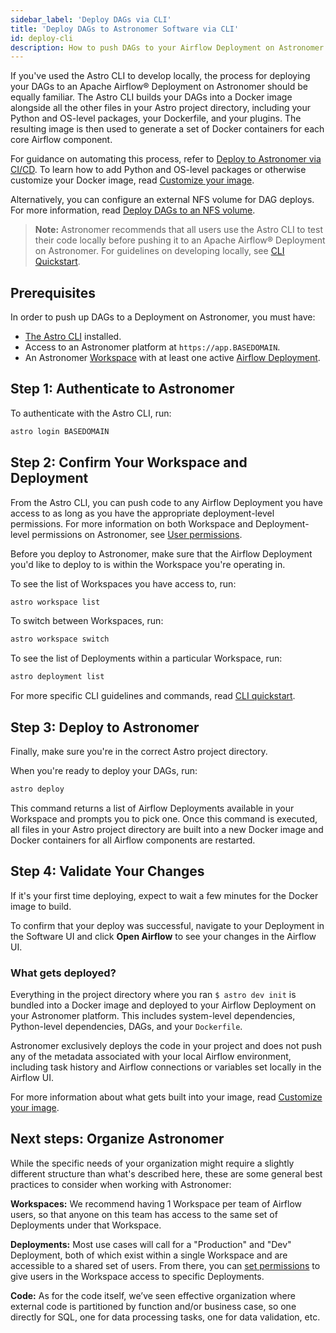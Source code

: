 ```yaml
---
sidebar_label: 'Deploy DAGs via CLI'
title: 'Deploy DAGs to Astronomer Software via CLI'
id: deploy-cli
description: How to push DAGs to your Airflow Deployment on Astronomer Software using the Astro CLI.
---
```



If you've used the Astro CLI to develop locally, the process for deploying your DAGs to an Apache Airflow® Deployment on Astronomer should be equally familiar. The Astro CLI builds your DAGs into a Docker image alongside all the other files in your Astro project directory, including your Python and OS-level packages, your Dockerfile, and your plugins. The resulting image is then used to generate a set of Docker containers for each core Airflow component.

For guidance on automating this process, refer to [Deploy to Astronomer via CI/CD](ci-cd.md). To learn how to add Python and OS-level packages or otherwise customize your Docker image, read [Customize your image](customize-image.md).

Alternatively, you can configure an external NFS volume for DAG deploys. For more information, read [Deploy DAGs to an NFS volume](deploy-nfs.md).

> **Note:** Astronomer recommends that all users use the Astro CLI to test their code locally before pushing it to an Apache Airflow® Deployment on Astronomer. For guidelines on developing locally, see [CLI Quickstart](https://www.astronomer.io/docs/astro/cli/install-cli).

## Prerequisites

In order to push up DAGs to a Deployment on Astronomer, you must have:

* [The Astro CLI](https://www.astronomer.io/docs/astro/cli/install-cli) installed.
* Access to an Astronomer platform at `https://app.BASEDOMAIN`.
* An Astronomer [Workspace](manage-workspaces.md) with at least one active [Airflow Deployment](configure-deployment.md).

## Step 1: Authenticate to Astronomer

To authenticate with the Astro CLI, run:

```sh
astro login BASEDOMAIN
```

## Step 2: Confirm Your Workspace and Deployment

From the Astro CLI, you can push code to any Airflow Deployment you have access to as long as you have the appropriate deployment-level permissions. For more information on both Workspace and Deployment-level permissions on Astronomer, see [User permissions](workspace-permissions.md).

Before you deploy to Astronomer, make sure that the Airflow Deployment you'd like to deploy to is within the Workspace you're operating in.

To see the list of Workspaces you have access to, run:

```sh
astro workspace list
```

To switch between Workspaces, run:

```sh
astro workspace switch
```

To see the list of Deployments within a particular Workspace, run:

```sh
astro deployment list
```

For more specific CLI guidelines and commands, read [CLI quickstart](https://www.astronomer.io/docs/astro/cli/install-cli).

## Step 3: Deploy to Astronomer

Finally, make sure you're in the correct Astro project directory.

When you're ready to deploy your DAGs, run:

```sh
astro deploy
```

This command returns a list of Airflow Deployments available in your Workspace and prompts you to pick one. Once this command is executed, all files in your Astro project directory are built into a new Docker image and Docker containers for all Airflow components are restarted.

## Step 4: Validate Your Changes

If it's your first time deploying, expect to wait a few minutes for the Docker image to build.

To confirm that your deploy was successful, navigate to your Deployment in the Software UI and click **Open Airflow** to see your changes in the Airflow UI.

### What gets deployed?

Everything in the project directory where you ran `$ astro dev init` is bundled into a Docker image and deployed to your Airflow Deployment on your Astronomer platform. This includes system-level dependencies, Python-level dependencies, DAGs, and your `Dockerfile`.

Astronomer exclusively deploys the code in your project and does not push any of the metadata associated with your local Airflow environment, including task history and Airflow connections or variables set locally in the Airflow UI.

For more information about what gets built into your image, read [Customize your image](customize-image.md).

## Next steps: Organize Astronomer

While the specific needs of your organization might require a slightly different structure than what's described here, these are some general best practices to consider when working with Astronomer:

**Workspaces:** We recommend having 1 Workspace per team of Airflow users, so that anyone on this team has access to the same set of Deployments under that Workspace.

**Deployments:** Most use cases will call for a "Production" and "Dev" Deployment, both of which exist within a single Workspace and are accessible to a shared set of users. From there, you can [set permissions](workspace-permissions.md) to give users in the Workspace access to specific Deployments.

**Code:** As for the code itself, we’ve seen effective organization where external code is partitioned by function and/or business case, so one directly for SQL, one for data processing tasks, one for data validation, etc.
